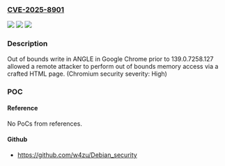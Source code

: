### [CVE-2025-8901](https://cve.mitre.org/cgi-bin/cvename.cgi?name=CVE-2025-8901)
![](https://img.shields.io/static/v1?label=Product&message=Chrome&color=blue)
![](https://img.shields.io/static/v1?label=Version&message=139.0.7258.127%20&color=brightgreen)
![](https://img.shields.io/static/v1?label=Vulnerability&message=Out%20of%20bounds%20write&color=brightgreen)

### Description

Out of bounds write in ANGLE in Google Chrome prior to 139.0.7258.127 allowed a remote attacker to perform out of bounds memory access via a crafted HTML page. (Chromium security severity: High)

### POC

#### Reference
No PoCs from references.

#### Github
- https://github.com/w4zu/Debian_security

